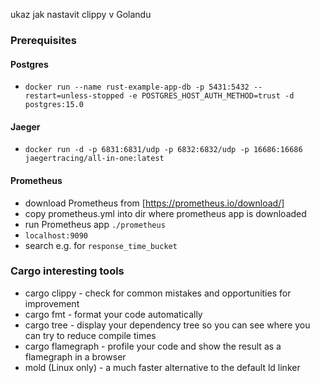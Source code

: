 ukaz jak nastavit clippy v Golandu



### Prerequisites

#### Postgres
- `docker run --name rust-example-app-db -p 5431:5432 --restart=unless-stopped -e POSTGRES_HOST_AUTH_METHOD=trust -d postgres:15.0`

#### Jaeger
- `docker run -d -p 6831:6831/udp -p 6832:6832/udp -p 16686:16686 jaegertracing/all-in-one:latest`

#### Prometheus
- download Prometheus from [https://prometheus.io/download/]
- copy prometheus.yml into dir where prometheus app is downloaded
- run Prometheus app `./prometheus`
- `localhost:9090`
- search e.g. for `response_time_bucket`

### Cargo interesting tools
- cargo clippy - check for common mistakes and opportunities for improvement
- cargo fmt - format your code automatically
- cargo tree - display your dependency tree so you can see where you can try to reduce compile times
- cargo flamegraph - profile your code and show the result as a flamegraph in a browser
- mold (Linux only) - a much faster alternative to the default ld linker
